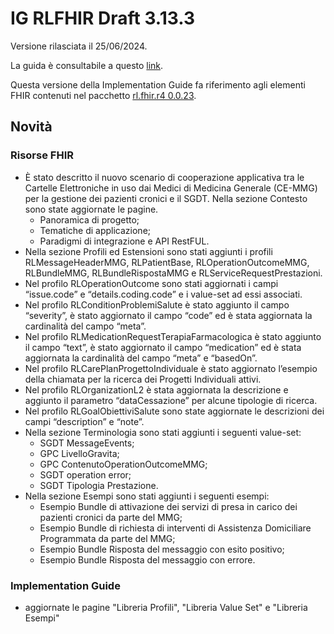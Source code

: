 # IG RLFHIR Draft 3.13.3

Versione rilasciata il 25/06/2024. 

La guida è consultabile a questo [link](https://simplifier.net/guide/ig-rlfhir-draft?version=3.13.3).

Questa versione della Implementation Guide fa riferimento agli elementi FHIR contenuti nel pacchetto [rl.fhir.r4 0.0.23](https://simplifier.net/packages/rl.fhir.r4.draft/0.0.23).

## Novità
### Risorse FHIR

- È stato descritto il nuovo scenario di cooperazione applicativa tra le Cartelle Elettroniche in uso dai Medici di Medicina Generale (CE-MMG) per la gestione dei pazienti cronici e il SGDT. Nella sezione Contesto sono state aggiornate le pagine.
  - Panoramica di progetto;
  - Tematiche di applicazione;
  - Paradigmi di integrazione e API RestFUL.
- Nella sezione Profili ed Estensioni sono stati aggiunti i profili RLMessageHeaderMMG, RLPatientBase, RLOperationOutcomeMMG, RLBundleMMG, RLBundleRispostaMMG e RLServiceRequestPrestazioni.
- Nel profilo RLOperationOutcome sono stati aggiornati i campi “issue.code” e “details.coding.code” e i value-set ad essi associati.
- Nel profilo RLConditionProblemiSalute è stato aggiunto il campo “severity”, è stato aggiornato il campo “code” ed è stata aggiornata la cardinalità del campo “meta”.
- Nel profilo RLMedicationRequestTerapiaFarmacologica è stato aggiunto il campo “text”, è stato aggiornato il campo “medication” ed è stata aggiornata la cardinalità del campo “meta” e “basedOn”.
- Nel profilo RLCarePlanProgettoIndividuale è stato aggiornato l’esempio della chiamata per la ricerca dei Progetti Individuali attivi.
- Nel profilo RLOrganizationL2 è stata aggiornata la descrizione e aggiunto il parametro “dataCessazione” per alcune tipologie di ricerca.
- Nel profilo RLGoalObiettiviSalute sono state aggiornate le descrizioni dei campi “description” e “note”.
- Nella sezione Terminologia sono stati aggiunti i seguenti value-set:
  - SGDT MessageEvents;
  - GPC LivelloGravita;
  - GPC ContenutoOperationOutcomeMMG;
  - SGDT operation error;
  - SGDT Tipologia Prestazione.
- Nella sezione Esempi sono stati aggiunti i seguenti esempi:
  - Esempio Bundle di attivazione dei servizi di presa in carico dei pazienti cronici da parte del MMG;
  - Esempio Bundle di richiesta di interventi di Assistenza Domiciliare Programmata da parte del MMG;
  - Esempio Bundle Risposta del messaggio con esito positivo;
  - Esempio Bundle Risposta del messaggio con errore.

### Implementation Guide
- aggiornate le pagine "Libreria Profili", "Libreria Value Set" e "Libreria Esempi"